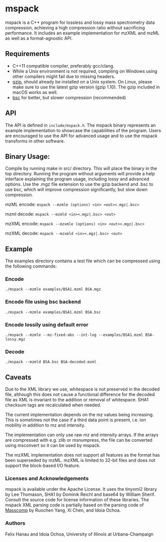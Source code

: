 # mspack
mspack is a C++ program for lossless and lossy mass spectrometry data compression, achieving a high compression ratio without sacrificing performance. It includes an example implementation for mzXML and mzML as well as a format-agnostic API.

## Requirements
- C++11 compatible compiler, preferably gcc/clang.
- While a Unix environment is not required, compiling on Windows using other compilers might fail due to missing headers.
- [gzip](https://ftp.gnu.org/gnu/gzip/), should already be installed on a Unix system. On Linux, please make sure to use the latest gzip version (gzip 1.10). The gzip included in macOS works as well.
- [bsc](https://github.com/IlyaGrebnov/libbsc) for better, but slower compression (recommended)

## API
The API is defined in ```include/mspack.h```. The mspack binary represents an example implementation to showcase the capabilities of the program. Users are encouraged to use the API for advanced usage and to use the mspack transforms in other software.

## Binary Usage:
Compile by running make in src/ directory. This will place the binary in the top directory. Running the program without arguments will provide a help interface explaining the program usage, including lossy and advanced options. Use the .mgz file extension to use the gzip backend and .bsc to use bsc, which will improve compression significantly, but slow down compression.

mzML encode:
```mspack --mzmle (options) <in> <out><.mgz|.bsc>```

mzml decode:
```mspack --mzmld <in><.mgz|.bsc> <out>```

mzXML encode:
```mspack --mzxmle (options) <in> <out><.mgz|.bsc>```

mzXML decode:
```mspack --mzxmld <in><.mgz|.bsc> <out>```

## Example
The examples directory contains a test file which can be compressed using the following commands:
### Encode
```./mspack --mzmle examples/BSA1.mzml BSA.mgz```
### Encode file using bsc backend
```./mspack --mzmle examples/BSA1.mzml BSA.bsc```
### Encode lossily using default error
```./mspack --mzmle --mz-fixed-abs --int-log --examples/BSA1.mzml BSA-lossy.mgz```
### Decode
```./mspack --mzmld BSA.bsc BSA-decoded.mzml```

## Caveats
Due to the XML library we use, whitespace is not preserved in the decoded file, although this does not cause a functional difference for the decoded file as XML is invariant to the addition or removal of whitespace. SHA1 checksum tags are recalculated when needed.

The current implementation depends on the mz values being increasing. This is sometimes not the case if a third data point is present, i.e. ion mobility in addition to mz and intensity.

The implementation can only use raw mz and intensity arrays. If the arrays are compressed with e.g. zlib or msnumpress, the file can be converted using msconvert so it can be used by mspack.

The mzXML implementation does not support all features as the format has been superseded by mzML. mzXML is limited to 32-bit files and does not support the block-based I/O feature.

### Licenses and Acknowledgements
mspack is available under the Apache License. It uses the tinyxml2 library by Lee Thomason, SHA1 by Dominik Reichl and base64 by William Sherif. Consult the source code for license information of these libraries. The mspack XML parsing code is partially based on the parsing code of [Masscomp](https://github.com/iochoa/MassComp) by Ruochen Yang, Xi Chen, and Idoia Ochoa.

### Authors
Felix Hanau and Idoia Ochoa, University of Illinois at Urbana-Champaign
